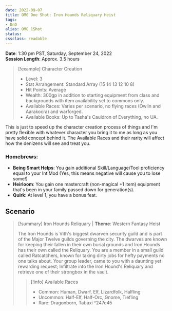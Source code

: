```yaml
---
date: 2022-09-07
title: OMG One Shot: Iron Hounds Reliquary Heist
tags:
- DnD
alias: OMG 1Shot
status:
cssclass: readable
---
```

**Date**: 1:30 pm PST, Saturday, September 24, 2022 <br>
**Session Length**: Approx. 3.5 hours

> [!example] Character Creation
> - Level: 3
> - Stat Arrangement: Standard Array (15 14 13 12 10 8)
> - Hit Points: Average
> - Wealth: 300gp in addition to starting equipment from class and backgrounds with item availability set to commons only.
> - Available Races: Varies per scenario, no flying races (Owlin and Aarakocra) and warforged.
> - Available Books: Up to Tasha's Cauldron of Everything, no UA.

This is just to speed up the character creation process of things and I'm pretty flexible with whatever character you bring it to me as long as you have solid concept behind it. The Available Races and their rarity will affect how the denizens will see and treat you. 
### Homebrews: 
- **Being Smart Helps**: You gain additional Skill/Language/Tool proficiency equal to your Int Mod (Yes, this means negative will cause you to lose some!)
- **Heirloom**: You gain one mastercraft (non-magical +1 item) equipment that's been in your family passed down for generation(s).
- **Quirk**: At level 1, you have a bonus feat. 
## Scenario

> [!summary] Iron Hounds Reliquary
>| **Theme**: Western Fantasy Heist 
>
> The Iron Hounds is Vith's biggest dwarven security guild and is part of the Major Twelve guilds governing the city. The dwarves are known for keeping their fallen in their own burial grounds and Iron Hounds has their own called the Reliquary. You are a member in a small guild called Ratcatchers,  known for taking dirty jobs for hefty payments no one talks about. Your group leader, came to you with a daunting yet rewarding request; Infiltrate into the Iron Hound's Reliquary and retrieve one of their strongbox in the vault.
>> [!info] Available Races
>> - Common: Human, Dwarf, Elf, Lizardfolk, Halfling
>> - Uncommon: Half-Elf, Half-Orc, Gnome, Tiefling
>> - Rare: Dragonborn, Tabaxi
^247c45